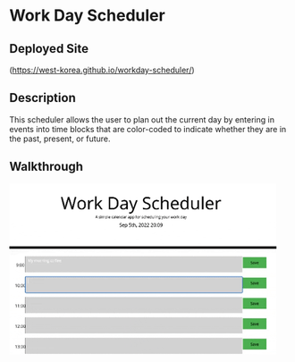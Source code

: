# Work Day Scheduler

## Deployed Site

(https://west-korea.github.io/workday-scheduler/)

## Description

This scheduler allows the user to plan out the current day by entering in events into time blocks that are color-coded to indicate whether they are in the past, present, or future.

## Walkthrough

![Walkthrough](./Assets/workdaywalkthrough.gif)
